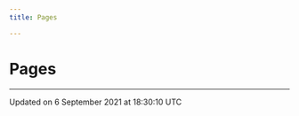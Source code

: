 ```yaml
---
title: Pages

---
```


# Pages







-------------------------------

Updated on  6 September 2021 at 18:30:10 UTC
